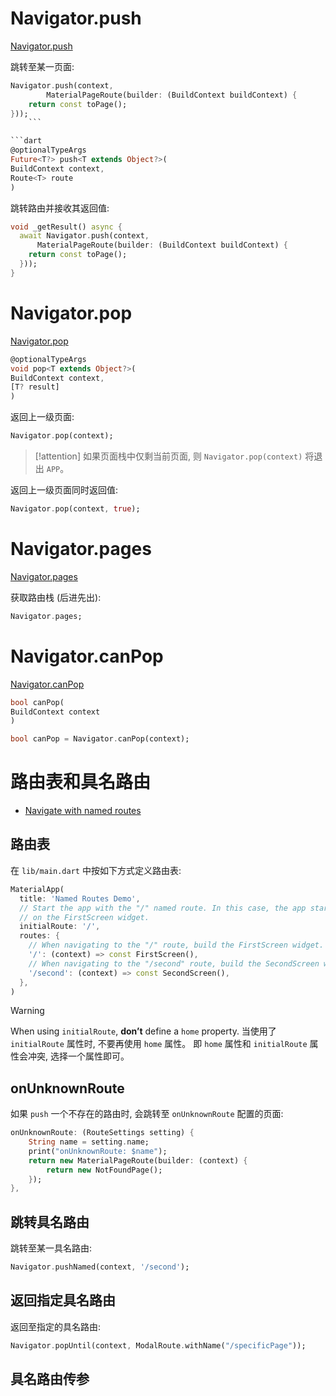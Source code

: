 # Navigator.push

[Navigator.push](https://api.flutter.dev/flutter/widgets/Navigator/push.html)

跳转至某一页面:

```dart
Navigator.push(context,
		MaterialPageRoute(builder: (BuildContext buildContext) {
	return const toPage();
}));
	```

```dart
@optionalTypeArgs
Future<T?> push<T extends Object?>(
BuildContext context,
Route<T> route
)
```

跳转路由并接收其返回值:

```dart
void _getResult() async {
  await Navigator.push(context,
      MaterialPageRoute(builder: (BuildContext buildContext) {
    return const toPage();
  }));
}
```

# Navigator.pop

[Navigator.pop](https://api.flutter.dev/flutter/widgets/Navigator/pop.html)

```dart
@optionalTypeArgs
void pop<T extends Object?>(
BuildContext context,
[T? result]
)
```

返回上一级页面:

```dart
Navigator.pop(context);
```

> [!attention]
> 如果页面栈中仅剩当前页面, 则 `Navigator.pop(context)` 将退出 `APP`。

返回上一级页面同时返回值:

```dart
Navigator.pop(context, true);
```

# Navigator.pages

[Navigator.pages](https://api.flutter.dev/flutter/widgets/Navigator/pages.html)

获取路由栈 (后进先出):

```dart
Navigator.pages;
```

# Navigator.canPop

[Navigator.canPop](https://api.flutter.dev/flutter/widgets/Navigator/canPop.html)

```dart
bool canPop(
BuildContext context
)
```

```dart
bool canPop = Navigator.canPop(context);
```

# 路由表和具名路由

- [Navigate with named routes](https://docs.flutter.dev/cookbook/navigation/named-routes)

## 路由表

在 `lib/main.dart` 中按如下方式定义路由表:

```dart
MaterialApp(
  title: 'Named Routes Demo',
  // Start the app with the "/" named route. In this case, the app starts
  // on the FirstScreen widget.
  initialRoute: '/',
  routes: {
    // When navigating to the "/" route, build the FirstScreen widget.
    '/': (context) => const FirstScreen(),
    // When navigating to the "/second" route, build the SecondScreen widget.
    '/second': (context) => const SecondScreen(),
  },
)
```

> [!warning]
> When using `initialRoute`, **don’t** define a `home` property.
> 当使用了 `initialRoute` 属性时, 不要再使用 `home` 属性。
> 即 `home` 属性和 `initialRoute` 属性会冲突, 选择一个属性即可。

## onUnknownRoute

如果 `push` 一个不存在的路由时, 会跳转至 `onUnknownRoute` 配置的页面:

```dart
onUnknownRoute: (RouteSettings setting) {
	String name = setting.name;
	print("onUnknownRoute: $name");
	return new MaterialPageRoute(builder: (context) {
		return new NotFoundPage();
	});
},
```

## 跳转具名路由

跳转至某一具名路由:

```dart
Navigator.pushNamed(context, '/second');
```

## 返回指定具名路由

返回至指定的具名路由:

```dart
Navigator.popUntil(context, ModalRoute.withName("/specificPage"));
```

## 具名路由传参
